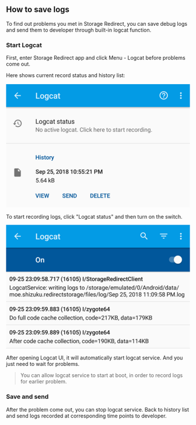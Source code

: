 ## How to save logs

To find out problems you met in Storage Redirect, you can save debug logs and send them to developer through built-in logcat function.

### Start Logcat

First, enter Storage Redirect app and click Menu - Logcat before problems come out.

Here shows current record status and history list:

![Logcat history](./images/logcat_history.png)

To start recording logs, click "Logcat status" and then turn on the switch.

![Logcat UI](./images/logcat_ui.png)

After opening Logcat UI, it will automatically start logcat service. And you just need to wait for problems.

> You can allow logcat service to start at boot, in order to record logs for earlier problem.

### Save and send

After the problem come out, you can stop logcat service. Back to history list and send logs recorded at corresponding time points to developer.